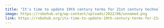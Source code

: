 ```yaml
---
title: "It's time to update 19th century terms for 21st century technology"
image: https://robohub.org/wp-content/uploads/2022/06/unnamed.png
link: https://robohub.org/its-time-to-update-19th-century-terms-for-21st-century-technology/
---
```

